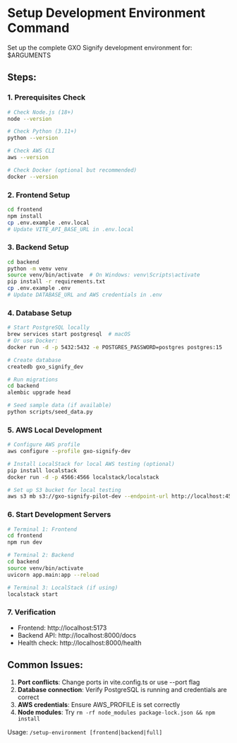 # Setup Development Environment Command

Set up the complete GXO Signify development environment for: $ARGUMENTS

## Steps:

### 1. Prerequisites Check
```bash
# Check Node.js (18+)
node --version

# Check Python (3.11+)
python --version

# Check AWS CLI
aws --version

# Check Docker (optional but recommended)
docker --version
```

### 2. Frontend Setup
```bash
cd frontend
npm install
cp .env.example .env.local
# Update VITE_API_BASE_URL in .env.local
```

### 3. Backend Setup
```bash
cd backend
python -m venv venv
source venv/bin/activate  # On Windows: venv\Scripts\activate
pip install -r requirements.txt
cp .env.example .env
# Update DATABASE_URL and AWS credentials in .env
```

### 4. Database Setup
```bash
# Start PostgreSQL locally
brew services start postgresql  # macOS
# Or use Docker:
docker run -d -p 5432:5432 -e POSTGRES_PASSWORD=postgres postgres:15

# Create database
createdb gxo_signify_dev

# Run migrations
cd backend
alembic upgrade head

# Seed sample data (if available)
python scripts/seed_data.py
```

### 5. AWS Local Development
```bash
# Configure AWS profile
aws configure --profile gxo-signify-dev

# Install LocalStack for local AWS testing (optional)
pip install localstack
docker run -d -p 4566:4566 localstack/localstack

# Set up S3 bucket for local testing
aws s3 mb s3://gxo-signify-pilot-dev --endpoint-url http://localhost:4566
```

### 6. Start Development Servers
```bash
# Terminal 1: Frontend
cd frontend
npm run dev

# Terminal 2: Backend
cd backend
source venv/bin/activate
uvicorn app.main:app --reload

# Terminal 3: LocalStack (if using)
localstack start
```

### 7. Verification
- Frontend: http://localhost:5173
- Backend API: http://localhost:8000/docs
- Health check: http://localhost:8000/health

## Common Issues:

1. **Port conflicts**: Change ports in vite.config.ts or use --port flag
2. **Database connection**: Verify PostgreSQL is running and credentials are correct
3. **AWS credentials**: Ensure AWS_PROFILE is set correctly
4. **Node modules**: Try `rm -rf node_modules package-lock.json && npm install`

Usage: `/setup-environment [frontend|backend|full]`